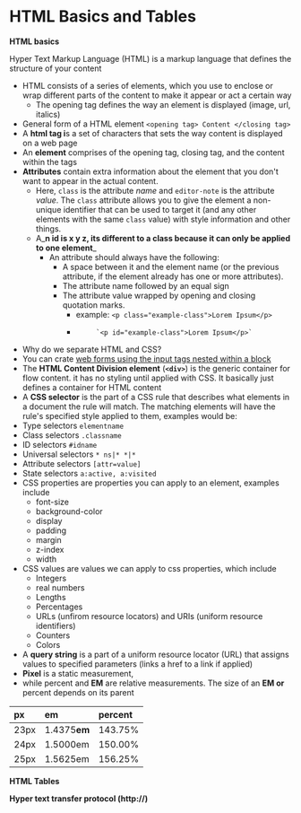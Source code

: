 # HTML  Basics and Tables

**HTML basics**

Hyper Text Markup Language \(HTML\) is a markup language that defines the structure of your content

* HTML consists of a series of elements, which you use to enclose or wrap different parts of the content to make it appear or act a certain way
  * The opening tag defines the way an element is displayed \(image, url, italics\)
* General form of a HTML element `<opening tag> Content </closing tag>`
* A **html tag i**s a set of characters that sets the way content is displayed on a web page
* An **element** comprises of the opening tag, closing tag, and the content within the tags
* **Attributes** contain extra information about the element that you don't want to appear in the actual content. 
  * Here, `class` is the attribute _name_ and `editor-note` is the attribute _value_. The `class` attribute allows you to give the element a non-unique identifier that can be used to target it \(and any other elements with the same `class` value\) with style information and other things.
  * A_**n id is x y z, its different to a class because it can only be applied to one element**_
    * An attribute should always have the following:
      * A space between it and the element name \(or the previous attribute, if the element already has one or more attributes\).
      * The attribute name followed by an equal sign
      * The attribute value wrapped by opening and closing quotation marks.
        * example: `<p class="example-class">Lorem Ipsum</p>`
        *          `<p id="example-class">Lorem Ipsum</p>`
* Why do we separate HTML and CSS?
* You can crate [web forms using the input tags nested within a block](https://developer.mozilla.org/en-US/docs/Learn/Forms/HTML5_input_types)
* The **HTML Content Division element** \(**`<div>`**\) is the generic container for flow content. it has no styling until applied with CSS. It basically just defines a container for HTML content
*  A **CSS selector** is the part of a CSS rule that describes what elements in a document the rule will match. The matching elements will have the rule's specified style applied to them, examples would be:
  * Type selectors `elementname`
  * Class selectors `.classname`
  * ID selectors `#idname`
  * Universal selectors `* ns|* *|*`
  * Attribute selectors `[attr=value]`
  * State selectors `a:active, a:visited`
* CSS properties are properties you can apply to an element, examples include
  * font-size
  * background-color
  * display
  * padding
  * margin
  * z-index
  * width
* CSS values are values we can apply to css properties, which include
  * Integers
  * real numbers
  * Lengths
  * Percentages
  * URLs \(unfirom resource locators\) and URIs \(uniform resource identifiers\)
  * Counters
  * Colors
* A **query string** is a part of a uniform resource locator \(URL\) that assigns values to specified parameters \(links a href to a link if applied\)
* **Pixel** is a static measurement, 
* while percent and **EM** are relative measurements. The size of an **EM or** percent depends on its parent

| px | em | percent |
| :--- | :--- | :--- |
| 23px |  1.4375**em** | 143.75% |
| 24px | 1.5000em | 150.00% |
| 25px | 1.5625em | 156.25% |

**HTML Tables**



**Hyper text transfer protocol \(http://\)**

